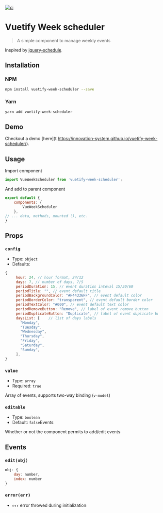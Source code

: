 [![ci](https://github.com/innovation-system/vuetify-week-scheduler/actions/workflows/ci.yml/badge.svg)](https://github.com/innovation-system/vuetify-week-scheduler/actions/workflows/ci.yml)

# Vuetify Week scheduler

> A simple component to manage weekly events

Inspired by [jquery-schedule](https://github.com/Yehzuna/jquery-schedule).

## Installation

### NPM

``` bash
npm install vuetify-week-scheduler --save
```

### Yarn

``` bash
yarn add vuetify-week-scheduler
```

## Demo

Checkout a demo [here](t https://innovation-system.github.io/vuetify-week-scheduler/).

## Usage

Import component

``` javascript
import VueWeekScheduler from 'vuetify-week-scheduler';
```

And add to parent component

``` javascript
export default {
    components: {
        VueWeekScheduler
    },
// ... data, methods, mounted (), etc.
}
```

## Props

### `config`

- Type: `object`
- Defaults:

``` javascript
{
     hour: 24, // hour format, 24/12
     days: 7, // number of days, 7/5
     periodDuration: 15, // event duration inteval 15/30/60
     periodTitle: "", // event default title
     periodBackgroundColor: "#F44336FF", // event default color
     periodBorderColor: "transparent", // event default border color
     periodTextColor: "#000", // event default text color
     periodRemoveButton: "Remove", // label of event remove button
     periodDuplicateButton: "Duplicate", // label of event duplicate button
     daysList: [    // list of days labels
       "Monday",
       "Tuesday",
       "Wednesday",
       "Thursday",
       "Friday",
       "Saturday",
       "Sunday",
     ],
}
```

### `value`

- Type: `array`
- Required: `true`
  
Array of events, supports two-way binding (`v-model`)

### `editable`

- Type: `boolean`
- Default: `false`Events

Whether or not the component permits to add/edit events

## Events

### `edit(obj)`

``` javascript
obj: {
    day: number,
    index: number
}
```

### `error(err)`

- `err` error throwed during initialization
